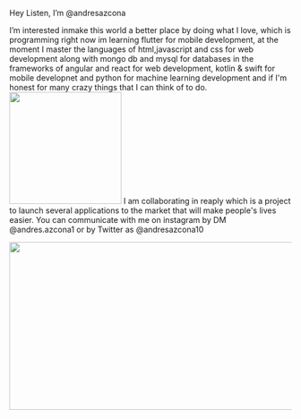 Hey Listen, I’m @andresazcona

I’m interested inmake this world a better place by doing what I love, which is programming right now im learning flutter for mobile development,
at the moment I master the languages of html,javascript and css for web development along with mongo db and mysql for databases in the frameworks of angular and react for web development, kotlin & swift for mobile developnet and python for machine learning development and if I'm honest for many crazy things that I can think of to do. 
<img src="https://media.giphy.com/media/jsN192JGdyWvS1gqTb/giphy.gif" width="200" height="200"/>
I am collaborating in reaply which is a project to launch several applications to the market that will make people's lives easier.
You can communicate with me on instagram by DM @andres.azcona1 or by Twitter as @andresazcona10

<img src="https://media.giphy.com/media/xT9IgG50Fb7Mi0prBC/giphy.gif" width="600" height="300" />
